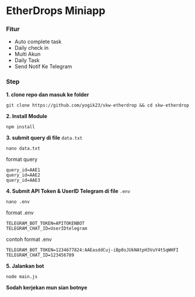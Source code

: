 # EtherDrops Miniapp

### Fitur
- Auto complete task
- Daily check in
- Multi Akun
- Daily Task
- Send Notif Ke Telegram


### Step

**1. clone repo dan masuk ke folder**
```
git clone https://github.com/yogik23/skw-etherdrop && cd skw-etherdrop
```

**2. Install Module**
```
npm install
```

**3. submit query di file** `data.txt`
```
nano data.txt
```
format query 
```
query_id=AAE1 
query_id=AAE2 
query_id=AAE3
```
**4. Submit API Token & UserID Telegram di file** `.env`
```
nano .env
```
format .env
```
TELEGRAM_BOT_TOKEN=APITOKENBOT
TELEGRAM_CHAT_ID=UserIDtelegram
```
contoh format .env
```
TELEGRAM_BOT_TOKEN=1234677824:AAEasddCuj-iBp0sJUkNAtpH3VuY4tSqWHFI
TELEGRAM_CHAT_ID=123456789
```
**5. Jalankan bot**
```
node main.js
```

**Sodah kerjekan mun sian botnye**
